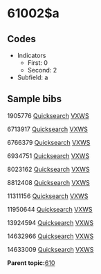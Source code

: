 # 61002$a

## Codes

-   Indicators
    -   First: 0
    -   Second: 2
-   Subfield: a

## Sample bibs

1905776 [Quicksearch](https://search.library.yale.edu/catalog/1905776) [VXWS](http://prodorbis.library.yale.edu:7014/vxws/GetHoldingsService?bibId=1905776)

6713917 [Quicksearch](https://search.library.yale.edu/catalog/6713917) [VXWS](http://prodorbis.library.yale.edu:7014/vxws/GetHoldingsService?bibId=6713917)

6766379 [Quicksearch](https://search.library.yale.edu/catalog/6766379) [VXWS](http://prodorbis.library.yale.edu:7014/vxws/GetHoldingsService?bibId=6766379)

6934751 [Quicksearch](https://search.library.yale.edu/catalog/6934751) [VXWS](http://prodorbis.library.yale.edu:7014/vxws/GetHoldingsService?bibId=6934751)

8023162 [Quicksearch](https://search.library.yale.edu/catalog/8023162) [VXWS](http://prodorbis.library.yale.edu:7014/vxws/GetHoldingsService?bibId=8023162)

8812408 [Quicksearch](https://search.library.yale.edu/catalog/8812408) [VXWS](http://prodorbis.library.yale.edu:7014/vxws/GetHoldingsService?bibId=8812408)

11311156 [Quicksearch](https://search.library.yale.edu/catalog/11311156) [VXWS](http://prodorbis.library.yale.edu:7014/vxws/GetHoldingsService?bibId=11311156)

11950644 [Quicksearch](https://search.library.yale.edu/catalog/11950644) [VXWS](http://prodorbis.library.yale.edu:7014/vxws/GetHoldingsService?bibId=11950644)

13924594 [Quicksearch](https://search.library.yale.edu/catalog/13924594) [VXWS](http://prodorbis.library.yale.edu:7014/vxws/GetHoldingsService?bibId=13924594)

14632966 [Quicksearch](https://search.library.yale.edu/catalog/14632966) [VXWS](http://prodorbis.library.yale.edu:7014/vxws/GetHoldingsService?bibId=14632966)

14633009 [Quicksearch](https://search.library.yale.edu/catalog/14633009) [VXWS](http://prodorbis.library.yale.edu:7014/vxws/GetHoldingsService?bibId=14633009)

**Parent topic:**[610](../../tags/610/610.md)

